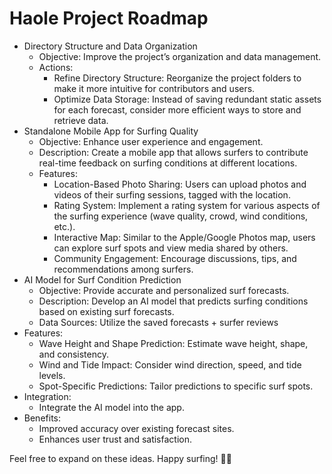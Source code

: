 # Haole Project Roadmap
- Directory Structure and Data Organization
    - Objective: Improve the project’s organization and data management.
    - Actions:
        - Refine Directory Structure: Reorganize the project folders to make it more intuitive for contributors and users.
        - Optimize Data Storage: Instead of saving redundant static assets for each forecast, consider more efficient ways to store and retrieve data.
- Standalone Mobile App for Surfing Quality
    - Objective: Enhance user experience and engagement.
    - Description: Create a mobile app that allows surfers to contribute real-time feedback on surfing conditions at different locations.
    - Features:
        - Location-Based Photo Sharing: Users can upload photos and videos of their surfing sessions, tagged with the location.
        - Rating System: Implement a rating system for various aspects of the surfing experience (wave quality, crowd, wind conditions, etc.).
        - Interactive Map: Similar to the Apple/Google Photos map, users can explore surf spots and view media shared by others.
        - Community Engagement: Encourage discussions, tips, and recommendations among surfers.
- AI Model for Surf Condition Prediction
    - Objective: Provide accurate and personalized surf forecasts.
    - Description: Develop an AI model that predicts surfing conditions based on existing surf forecasts.
    - Data Sources: Utilize the saved forecasts + surfer reviews
- Features:
    - Wave Height and Shape Prediction: Estimate wave height, shape, and consistency.
    - Wind and Tide Impact: Consider wind direction, speed, and tide levels.
    - Spot-Specific Predictions: Tailor predictions to specific surf spots.
- Integration:
    - Integrate the AI model into the app.
- Benefits:
    - Improved accuracy over existing forecast sites.
    - Enhances user trust and satisfaction.

Feel free to expand on these ideas. Happy surfing! 🌊🤙

